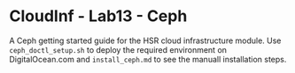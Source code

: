 # CloudInf - Lab13 - Ceph
A Ceph getting started guide for the HSR cloud infrastructure module. Use `ceph_doctl_setup.sh` to deploy the required environment on DigitalOcean.com and `install_ceph.md` to see the manuall installation steps.
